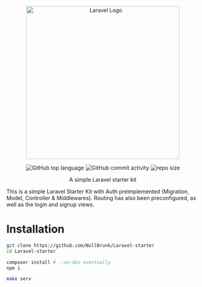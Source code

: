 <div align="center">

<a href="https://laravel.com" target="_blank"><img src="https://raw.githubusercontent.com/laravel/art/master/logo-lockup/5%20SVG/2%20CMYK/1%20Full%20Color/laravel-logolockup-cmyk-red.svg" width="400" alt="Laravel Logo"></a>

    
![GitHub top language](https://img.shields.io/github/languages/top/NullBrunk/Laravel-starter?style=for-the-badge)
![GitHub commit activity](https://img.shields.io/github/commit-activity/m/NullBrunk/Laravel-starter?style=for-the-badge)
![repo size](https://img.shields.io/github/repo-size/NullBrunk/Laravel-starter?style=for-the-badge)

A simple Laravel starter kit 
</div>

This is a simple Laravel Starter Kit with Auth preimplemented (Migration, Model, Controller & Middlewares). Routing has also been preconfigured, as well as the login and signup views.

# Installation

```bash
git clone https://github.com/NullBrunk/Laravel-starter
cd Laravel-starter

composer install # --no-dev eventually
npm i

make serv
```
